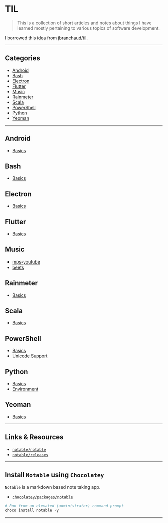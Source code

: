 
# TIL

> This is a collection of short articles and notes about things I have learned mostly pertaining to various topics of software development.

I borrowed this idea from [jbranchaud/til](https://github.com/jbranchaud/til).

---

## Categories

* [Android](https://github.com/patevs/til#android)
* [Bash](https://github.com/patevs/til#bash)
* [Electron](https://github.com/patevs/til#electron)
* [Flutter](https://github.com/patevs/til#flutter)
* [Music](https://github.com/patevs/til#music)
* [Rainmeter](https://github.com/patevs/til#rainmeter)
* [Scala](https://github.com/patevs/til#scala)
* [PowerShell](https://github.com/patevs/til#powershell)
* [Python](https://github.com/patevs/til#python)
* [Yeoman](https://github.com/patevs/til#yeoman)

---

## Android

* [Basics](https://github.com/patevs/til/blob/master/android/android-basics.md)

## Bash

* [Basics](https://github.com/patevs/til/blob/master/bash/bash-basics.md)

## Electron

* [Basics](https://github.com/patevs/til/blob/master/electron/electron-basics.md)

## Flutter

* [Basics](https://github.com/patevs/til/blob/master/flutter/flutter-basics.md)

## Music

* [mps-youtube](https://github.com/patevs/til/blob/master/music/mpsyt.md)
* [beets](https://github.com/patevs/til/blob/master/music/beets.md)

## Rainmeter

* [Basics](https://github.com/patevs/til/blob/master/rainmeter/rainmeter-basics.md)

## Scala

* [Basics](https://github.com/patevs/til/blob/master/scala/scala-basics.md)

## PowerShell

* [Basics](https://github.com/patevs/til/blob/master/powershell/powershell-basics.md)
* [Unicode Support](https://github.com/patevs/til/blob/master/powershell/unicode-support.md)

## Python

* [Basics](https://github.com/patevs/til/blob/master/python/python-basics.md)
* [Environment](https://github.com/patevs/til/blob/master/python/python-environment.md)

## Yeoman

* [Basics](https://github.com/patevs/til/blob/master/yeoman/yeoman-basics.md)

---

## Links & Resources

* [`notable/notable`](https://github.com/notable/notable)
* [`notable/releases`](https://github.com/notable/notable/releases)

---

## Install `Notable` using `Chocolatey`

`Notable` is a markdown based note taking app.

* [`chocolatey/packages/notable`](https://chocolatey.org/packages/notable)

```powershell
# Run from an elevated (administrator) command prompt
choco install notable -y
```

---
